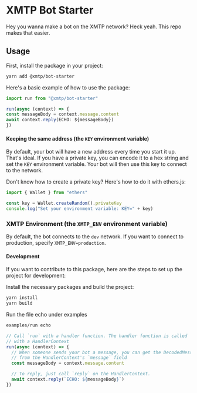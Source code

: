 # XMTP Bot Starter

Hey you wanna make a bot on the XMTP network? Heck yeah. This repo makes that easier.

## Usage

First, install the package in your project:

```bash
yarn add @xmtp/bot-starter
```

Here's a basic example of how to use the package:

```typescript
import run from "@xmtp/bot-starter"

run(async (context) => {
const messageBody = context.message.content
await context.reply(ECHO: ${messageBody})
})

```

#### Keeping the same address (the `KEY` environment variable)

By default, your bot will have a new address every time you start it up. That's ideal. If you have a private key, you can encode it to a hex string and set the `KEY` environment variable. Your bot will then use this key to connect to the network.

Don't know how to create a private key? Here's how to do it with ethers.js:

```jsx
import { Wallet } from "ethers"

const key = Wallet.createRandom().privateKey
console.log("Set your environment variable: KEY=" + key)
```

### XMTP Environment (the `XMTP_ENV` environment variable)

By default, the bot connects to the `dev` network. If you want to connect to production, specify `XMTP_ENV=production`.

#### Development

If you want to contribute to this package, here are the steps to set up the project for development:

Install the necessary packages and build the project:

```bash
yarn install
yarn build
```

Run the file echo under examples

```bash
examples/run echo
```

```typescript
// Call `run` with a handler function. The handler function is called
// with a HandlerContext
run(async (context) => {
  // When someone sends your bot a message, you can get the DecodedMessage
  // from the HandlerContext's `message` field
  const messageBody = context.message.content

  // To reply, just call `reply` on the HandlerContext.
  await context.reply(`ECHO: ${messageBody}`)
})
```
